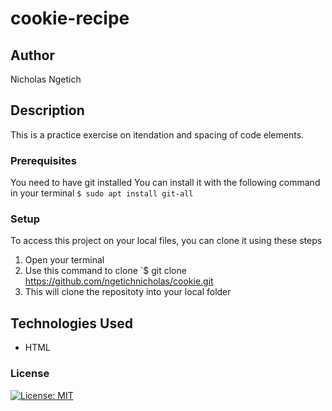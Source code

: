 # cookie-recipe
## Author
Nicholas Ngetich
## Description
This is a practice exercise on itendation and spacing of code elements.
### Prerequisites
You need to have git installed
You can install it with the following command in your terminal
`$ sudo apt install git-all`
### Setup
To access this project on your local files, you can clone it using these steps
1. Open your terminal
1. Use this command to clone `$ git clone https://github.com/ngetichnicholas/cookie.git
1. This will clone the repositoty into your local folder
## Technologies Used
- HTML
### License
 [![License: MIT](https://img.shields.io/badge/License-MIT-yellow.svg)](/LICENSE)
